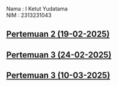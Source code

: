 Nama : I Ketut Yudatama <br>
NIM : 2313231043

## [Pertemuan 2 (19-02-2025)](Pertemuan%202/)
## [Pertemuan 3 (24-02-2025)](Pertemuan%203/)
## [Pertemuan 3 (10-03-2025)](Pertemuan%204/)
